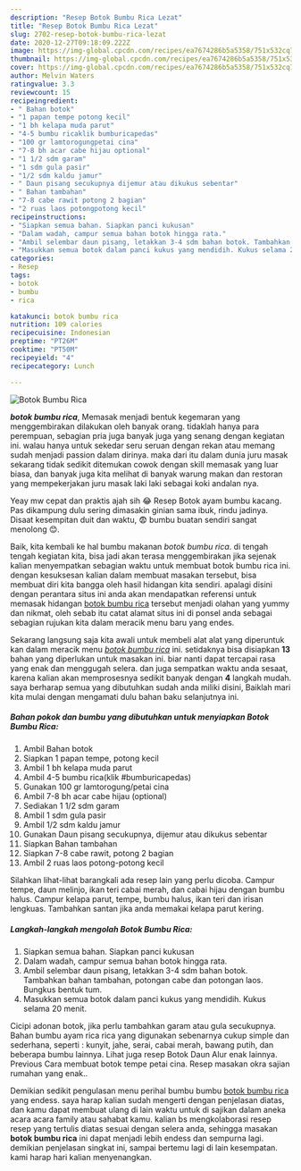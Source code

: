 ```yaml
---
description: "Resep Botok Bumbu Rica Lezat"
title: "Resep Botok Bumbu Rica Lezat"
slug: 2702-resep-botok-bumbu-rica-lezat
date: 2020-12-27T09:18:09.222Z
image: https://img-global.cpcdn.com/recipes/ea7674286b5a5358/751x532cq70/botok-bumbu-rica-foto-resep-utama.jpg
thumbnail: https://img-global.cpcdn.com/recipes/ea7674286b5a5358/751x532cq70/botok-bumbu-rica-foto-resep-utama.jpg
cover: https://img-global.cpcdn.com/recipes/ea7674286b5a5358/751x532cq70/botok-bumbu-rica-foto-resep-utama.jpg
author: Melvin Waters
ratingvalue: 3.3
reviewcount: 15
recipeingredient:
- " Bahan botok"
- "1 papan tempe potong kecil"
- "1 bh kelapa muda parut"
- "4-5 bumbu ricaklik bumburicapedas"
- "100 gr lamtorogungpetai cina"
- "7-8 bh acar cabe hijau optional"
- "1 1/2 sdm garam"
- "1 sdm gula pasir"
- "1/2 sdm kaldu jamur"
- " Daun pisang secukupnya dijemur atau dikukus sebentar"
- " Bahan tambahan"
- "7-8 cabe rawit potong 2 bagian"
- "2 ruas laos potongpotong kecil"
recipeinstructions:
- "Siapkan semua bahan. Siapkan panci kukusan"
- "Dalam wadah, campur semua bahan botok hingga rata."
- "Ambil selembar daun pisang, letakkan 3-4 sdm bahan botok. Tambahkan bahan tambahan, potongan cabe dan potongan laos. Bungkus bentuk tum."
- "Masukkan semua botok dalam panci kukus yang mendidih. Kukus selama 20 menit."
categories:
- Resep
tags:
- botok
- bumbu
- rica

katakunci: botok bumbu rica 
nutrition: 109 calories
recipecuisine: Indonesian
preptime: "PT26M"
cooktime: "PT50M"
recipeyield: "4"
recipecategory: Lunch

---
```



![Botok Bumbu Rica](https://img-global.cpcdn.com/recipes/ea7674286b5a5358/751x532cq70/botok-bumbu-rica-foto-resep-utama.jpg)

<b><i>botok bumbu rica</i></b>, Memasak menjadi bentuk kegemaran yang menggembirakan dilakukan oleh banyak orang. tidaklah hanya para perempuan, sebagian pria juga banyak juga yang senang dengan kegiatan ini. walau hanya untuk sekedar seru seruan dengan rekan atau memang sudah menjadi passion dalam dirinya. maka dari itu dalam dunia juru masak sekarang tidak sedikit ditemukan cowok dengan skill memasak yang luar biasa, dan banyak juga kita melihat di banyak warung makan dan restoran yang mempekerjakan juru masak laki laki sebagai koki andalan nya.

Yeay mw cepat dan praktis ajah sih 😂 Resep Botok ayam bumbu kacang. Pas dikampung dulu sering dimasakin ginian sama ibuk, rindu jadinya. Disaat kesempitan duit dan waktu, 😨 bumbu buatan sendiri sangat menolong 😊.

Baik, kita kembali ke hal bumbu makanan <i>botok bumbu rica</i>. di tengah tengah kegiatan kita, bisa jadi akan terasa menggembirakan jika sejenak kalian menyempatkan sebagian waktu untuk membuat botok bumbu rica ini. dengan kesuksesan kalian dalam membuat masakan tersebut, bisa membuat diri kita bangga oleh hasil hidangan kita sendiri. apalagi disini dengan perantara situs ini anda akan mendapatkan referensi untuk memasak hidangan <u>botok bumbu rica</u> tersebut menjadi olahan yang yummy dan nikmat, oleh sebab itu catat alamat situs ini di ponsel anda sebagai sebagian rujukan kita dalam meracik menu baru yang endes.


Sekarang langsung saja kita awali untuk membeli alat alat yang diperuntuk kan dalam meracik menu <u><i>botok bumbu rica</i></u> ini. setidaknya bisa disiapkan <b>13</b> bahan yang diperlukan untuk masakan ini. biar nanti dapat tercapai rasa yang enak dan menggugah selera. dan juga sempatkan waktu anda sesaat, karena kalian akan memprosesnya sedikit banyak dengan <b>4</b> langkah mudah. saya berharap semua yang dibutuhkan sudah anda miliki disini, Baiklah mari kita mulai dengan mengamati dulu bahan baku selanjutnya ini.

<!--inarticleads1-->

##### Bahan pokok dan bumbu yang dibutuhkan untuk menyiapkan Botok Bumbu Rica:

1. Ambil  Bahan botok
1. Siapkan 1 papan tempe, potong kecil
1. Ambil 1 bh kelapa muda parut
1. Ambil 4-5 bumbu rica(klik #bumburicapedas)
1. Gunakan 100 gr lamtorogung/petai cina
1. Ambil 7-8 bh acar cabe hijau (optional)
1. Sediakan 1 1/2 sdm garam
1. Ambil 1 sdm gula pasir
1. Ambil 1/2 sdm kaldu jamur
1. Gunakan  Daun pisang secukupnya, dijemur atau dikukus sebentar
1. Siapkan  Bahan tambahan
1. Siapkan 7-8 cabe rawit, potong 2 bagian
1. Ambil 2 ruas laos potong-potong kecil


Silahkan lihat-lihat barangkali ada resep lain yang perlu dicoba. Campur tempe, daun melinjo, ikan teri cabai merah, dan cabai hijau dengan bumbu halus. Campur kelapa parut, tempe, bumbu halus, ikan teri dan irisan lengkuas. Tambahkan santan jika anda memakai kelapa parut kering. 

<!--inarticleads2-->

##### Langkah-langkah mengolah Botok Bumbu Rica:

1. Siapkan semua bahan. Siapkan panci kukusan
1. Dalam wadah, campur semua bahan botok hingga rata.
1. Ambil selembar daun pisang, letakkan 3-4 sdm bahan botok. Tambahkan bahan tambahan, potongan cabe dan potongan laos. Bungkus bentuk tum.
1. Masukkan semua botok dalam panci kukus yang mendidih. Kukus selama 20 menit.


Cicipi adonan botok, jika perlu tambahkan garam atau gula secukupnya. Bahan bumbu ayam rica rica yang digunakan sebenarnya cukup simple dan sederhana, seperti : kunyit, jahe, serai, cabai merah, bawang putih, dan beberapa bumbu lainnya. Lihat juga resep Botok Daun Alur enak lainnya. Previous Cara membuat botok tempe petai cina. Resep masakan okra sajian rumahan yang enak.. 

Demikian sedikit pengulasan menu perihal bumbu bumbu <u>botok bumbu rica</u> yang endess. saya harap kalian sudah mengerti dengan penjelasan diatas, dan kamu dapat membuat ulang di lain waktu untuk di sajikan dalam aneka acara acara family atau sahabat kamu. kalian bs mengkolaborasi resep resep yang tertulis diatas sesuai dengan selera anda, sehingga masakan <b>botok bumbu rica</b> ini dapat menjadi lebih endess dan sempurna lagi. demikian penjelasan singkat ini, sampai bertemu lagi di lain kesempatan. kami harap hari kalian menyenangkan.
